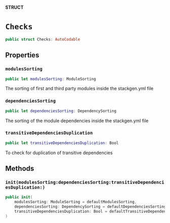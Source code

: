 **STRUCT**

# `Checks`

```swift
public struct Checks: AutoCodable
```

## Properties
### `modulesSorting`

```swift
public let modulesSorting: ModuleSorting
```

The sorting of first and third party modules inside the stackgen.yml file

### `dependenciesSorting`

```swift
public let dependenciesSorting: DependencySorting
```

The sorting of the module dependencies inside the stackgen.yml file

### `transitiveDependenciesDuplication`

```swift
public let transitiveDependenciesDuplication: Bool
```

To check for duplication of transitive dependencies

## Methods
### `init(modulesSorting:dependenciesSorting:transitiveDependenciesDuplication:)`

```swift
public init(
    modulesSorting: ModuleSorting = defaultModulesSorting,
    dependenciesSorting: DependencySorting = defaultDependenciesSorting,
    transitiveDependenciesDuplication: Bool = defaultTransitiveDependenciesDuplication
)
```
